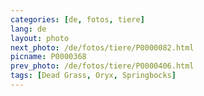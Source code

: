```yaml
---
categories: [de, fotos, tiere]
lang: de
layout: photo
next_photo: /de/fotos/tiere/P0000082.html
picname: P0000368
prev_photo: /de/fotos/tiere/P0000406.html
tags: [Dead Grass, Oryx, Springbocks]
---
```

